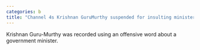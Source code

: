 ```yaml
---
categories: b
title: "Channel 4s Krishnan GuruMurthy suspended for insulting minister"
---
```

Krishnan Guru-Murthy was recorded using an offensive word about a government minister.